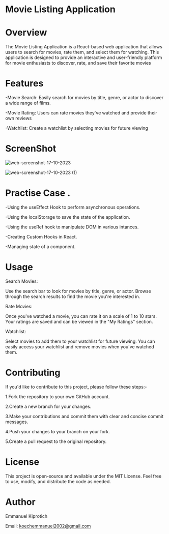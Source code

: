 # Movie Listing Application

# Overview
The Movie Listing Application is a React-based web application that allows users to search for movies, rate them, and select them for watching. This application is designed to provide an interactive and user-friendly platform for movie enthusiasts to discover, rate, and save their favorite movies


# Features
-Movie Search: Easily search for movies by title, genre, or actor to discover a wide range of films.

-Movie Rating: Users can rate movies they've watched and provide their own reviews

-Watchlist: Create a watchlist by selecting movies for future viewing


# ScreenShot
![web-screenshot-17-10-2023](https://github.com/Emmanuel687/usePopcorn/assets/93251478/ef647a10-a3b8-49bb-88c9-c899ab8b8ed9)

![web-screenshot-17-10-2023 (1)](https://github.com/Emmanuel687/usePopcorn/assets/93251478/85582904-9d48-400b-8a33-a9d615730278)


# Practise Case .

-Using the useEffect Hook to perform asynchronous operations.

-Using the localStorage to save the state of the application.

-Using the useRef hook to manipulate DOM in various intances.

-Creating Custom Hooks in React.

-Managing state of a component.

# Usage
Search Movies:

Use the search bar to look for movies by title, genre, or actor.
Browse through the search results to find the movie you're interested in.

Rate Movies:

Once you've watched a movie, you can rate it on a scale of 1 to 10 stars.
Your ratings are saved and can be viewed in the "My Ratings" section.

Watchlist:

Select movies to add them to your watchlist for future viewing.
You can easily access your watchlist and remove movies when you've watched them.

# Contributing
If you'd like to contribute to this project, please follow these steps:-

1.Fork the repository to your own GitHub account.

2.Create a new branch for your changes.

3.Make your contributions and commit them with clear and concise commit messages.

4.Push your changes to your branch on your fork.

5.Create a pull request to the original repository.



# License
This project is open-source and available under the MIT License. Feel free to use, modify, and distribute the code as needed.

# Author
Emmanuel Kiprotich

Email: koechemmanuel2002@gmail.com
